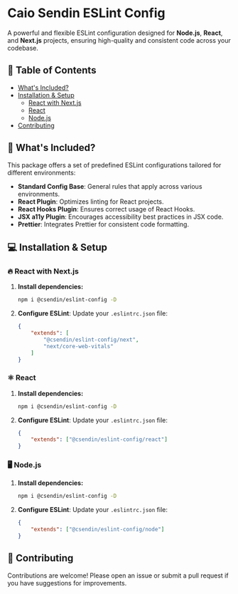 # Caio Sendin ESLint Config

A powerful and flexible ESLint configuration designed for **Node.js**, **React**, and **Next.js** projects, ensuring high-quality and consistent code across your codebase.

## 📝 Table of Contents

- [What's Included?](#whats-included)
- [Installation & Setup](#installation--setup)
    - [React with Next.js](#react-with-nextjs)
    - [React](#react)
    - [Node.js](#nodejs)
- [Contributing](#contributing)

## 🚀 What's Included?

This package offers a set of predefined ESLint configurations tailored for different environments:

- **Standard Config Base**: General rules that apply across various environments.
- **React Plugin**: Optimizes linting for React projects.
- **React Hooks Plugin**: Ensures correct usage of React Hooks.
- **JSX a11y Plugin**: Encourages accessibility best practices in JSX code.
- **Prettier**: Integrates Prettier for consistent code formatting.

## 💻 Installation & Setup

### 🔥 React with Next.js

1. **Install dependencies:**

    ```bash
    npm i @csendin/eslint-config -D
    ```

2. **Configure ESLint**: Update your `.eslintrc.json` file:

    ```json
    {
        "extends": [
            "@csendin/eslint-config/next",
            "next/core-web-vitals"
        ]
    }
    ```

### ⚛️ React

1. **Install dependencies:**

    ```bash
    npm i @csendin/eslint-config -D
    ```

2. **Configure ESLint**: Update your `.eslintrc.json` file:

    ```json
    {
        "extends": ["@csendin/eslint-config/react"]
    }
    ```

### 🖥️ Node.js

1. **Install dependencies:**

    ```bash
    npm i @csendin/eslint-config -D
    ```

2. **Configure ESLint**: Update your `.eslintrc.json` file:

    ```json
    {
        "extends": ["@csendin/eslint-config/node"]
    }
    ```

## 🤝 Contributing

Contributions are welcome! Please open an issue or submit a pull request if you have suggestions for improvements.
